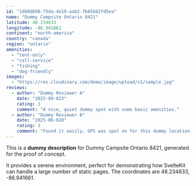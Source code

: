 ```yaml
---
id: "1db8d608-75da-4e19-aab2-7b65b62fd5ea"
name: "Dummy Campsite Ontario 8421"
latitude: 48.234633
longitude: -86.941661
continent: "north-america"
country: "canada"
region: "ontario"
amenities:
  - "tent-only"
  - "cell-service"
  - "fishing"
  - "dog-friendly"
images:
  - "https://res.cloudinary.com/demo/image/upload/v1/sample.jpg"
reviews:
  - author: "Dummy Reviewer A"
    date: "2025-09-023"
    rating: 3
    comment: "A nice, quiet dummy spot with some basic amenities."
  - author: "Dummy Reviewer B"
    date: "2025-06-020"
    rating: 3
    comment: "Found it easily. GPS was spot on for this dummy location."
---
```


This is a **dummy description** for Dummy Campsite Ontario 8421, generated for the proof of concept.

It provides a serene environment, perfect for demonstrating how SvelteKit can handle a large number of static pages. The coordinates are 48.234633, -86.941661.
